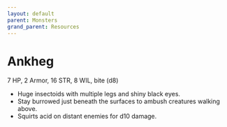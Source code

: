 ```yaml
---
layout: default
parent: Monsters
grand_parent: Resources
---
```


# Ankheg

7 HP, 2 Armor, 16 STR, 8 WIL, bite (d8)  

- Huge insectoids with multiple legs and shiny black eyes.  
- Stay burrowed just beneath the surfaces to ambush creatures walking above.  
- Squirts acid on distant enemies for d10 damage.  


